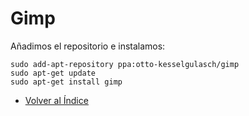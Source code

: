 # Gimp

Añadimos el repositorio e instalamos:
    
```
sudo add-apt-repository ppa:otto-kesselgulasch/gimp
sudo apt-get update
sudo apt-get install gimp
```

  * [Volver al Índice](./index.md)